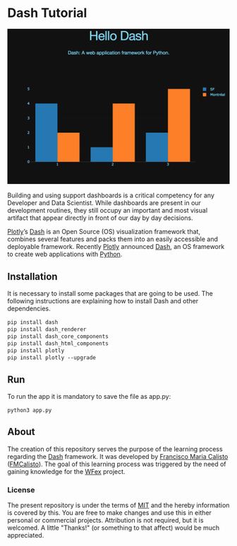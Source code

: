 # Dash Tutorial

<img src="https://github.com/FMCalisto/dash-tutorial/blob/master/assets/banner.png?raw=true">

Building and using support dashboards is a critical competency for any Developer and Data Scientist. While dashboards are present in our development routines, they still occupy an important and most visual artifact that appear directly in front of our day by day decisions.

[Plotly](https://plot.ly/)’s [Dash](https://plot.ly/products/dash/) is an Open Source (OS) visualization framework that, combines several features and packs them into an easily accessible and deployable framework. Recently [Plotly](https://plot.ly/) announced [Dash](https://plot.ly/products/dash/), an OS framework to create web applications with [Python](https://www.python.org/).

## Installation

It is necessary to install some packages that are going to be used. The following instructions are explaining how to install Dash and other dependencies.

```
pip install dash
pip install dash_renderer
pip install dash_core_components
pip install dash_html_components
pip install plotly
pip install plotly --upgrade
```

## Run

To run the app it is mandatory to save the file as app.py:

```
python3 app.py
```

## About

The creation of this repository serves the purpose of the learning process regarding the [Dash](https://plot.ly/products/dash/) framework. It was developed by [Francisco Maria Calisto](http://www.franciscocalisto.me/) ([FMCalisto](https://github.com/FMCalisto)). The goal of this learning process was triggered by the need of gaining knowledge for the [WFex](https://github.com/opprDev/wfex) project.

### License

The present repository is under the terms of [MIT](LICENSE) and the hereby information is covered by this. You are free to make changes and use this in either personal or commercial projects. Attribution is not required, but it is welcomed. A little "Thanks!" (or something to that affect) would be much appreciated.

